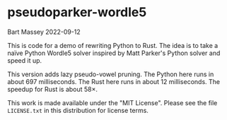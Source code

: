 # pseudoparker-wordle5
Bart Massey 2022-09-12

This is code for a demo of rewriting Python to Rust.  The
idea is to take a naïve Python Wordle5 solver inspired by
Matt Parker's Python solver and speed it up.

This version adds lazy pseudo-vowel pruning.  The Python
here runs in about 697 milliseconds.  The Rust here runs in
about 12 milliseconds. The speedup for Rust is about 58×.

This work is made available under the "MIT License". Please
see the file `LICENSE.txt` in this distribution for license
terms.
